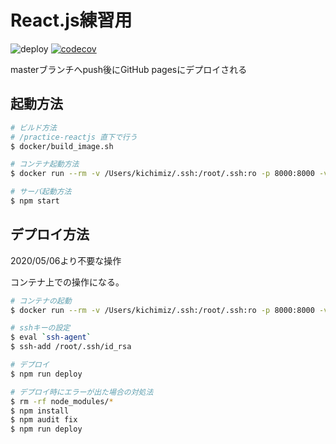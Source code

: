 # React.js練習用

![deploy](https://github.com/Mizukichi0210/practice-reactjs/workflows/deploy/badge.svg?branch=master&event=push)
[![codecov](https://codecov.io/gh/Mizukichi0210/practice-reactjs/branch/master/graph/badge.svg)](https://codecov.io/gh/Mizukichi0210/practice-reactjs)

masterブランチへpush後にGitHub pagesにデプロイされる

## 起動方法

```bash
# ビルド方法
# /practice-reactjs 直下で行う
$ docker/build_image.sh

# コンテナ起動方法
$ docker run --rm -v /Users/kichimiz/.ssh:/root/.ssh:ro -p 8000:8000 -v $(pwd):/practice-reactjs -it practice-reactjs /bin/bash

# サーバ起動方法
$ npm start
```

## デプロイ方法

2020/05/06より不要な操作

コンテナ上での操作になる。

```bash
# コンテナの起動
$ docker run --rm -v /Users/kichimiz/.ssh:/root/.ssh:ro -p 8000:8000 -v $(pwd):/practice-reactjs -it practice-reactjs /bin/bash

# sshキーの設定
$ eval `ssh-agent`
$ ssh-add /root/.ssh/id_rsa

# デプロイ
$ npm run deploy

# デプロイ時にエラーが出た場合の対処法
$ rm -rf node_modules/*
$ npm install
$ npm audit fix
$ npm run deploy
```
